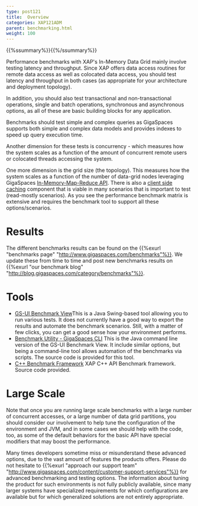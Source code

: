 ```yaml
---
type: post121
title:  Overview
categories: XAP121ADM
parent: benchmarking.html
weight: 100
---
```


{{%ssummary%}}{{%/ssummary%}}


Performance benchmarks with XAP's In-Memory Data Grid mainly involve testing latency and throughput. Since XAP offers data access routines for remote data access as well as colocated data access, you should test latency and throughput in both cases (as appropriate for your architecture and deployment topology).

In addition, you should also test transactional and non-transactional operations, single and batch operations, synchronous and asynchronous options, as all of these are basic building blocks for any application.

Benchmarks should test simple and complex queries as GigaSpaces supports both simple and complex data models and provides indexes to speed up query execution time.

Another dimension for these tests is concurrency - which measures how the system scales as a function of the amount of concurrent remote users or colocated threads accessing the system.

One more dimension is the grid size (the topology). This measures how the system scales as a function of the number of data-grid nodes leveraging GigaSpaces [In-Memory-Map-Reduce API]({{%currentjavaurl%}}/task-execution-over-the-space.html). There is also a [client side caching]({{%currentjavaurl%}}/client-side-caching.html) component that is viable in many scenarios that is important to test (read-mostly scenarios).  As you see the performance benchmark matrix is extensive and requires the benchmark tool to support all these options/scenarios.

# Results

The different benchmarks results can be found on the {{%exurl "benchmarks page" "http://www.gigaspaces.com/benchmarks"%}}. We  update these from time to time and post new benchmarks results on {{%exurl "our benchmark blog" "http://blog.gigaspaces.com/category/benchmarks"%}}.

# Tools

- [GS-UI Benchmark View](./benchmark-browser.html)This is a Java Swing-based tool allowing you to run various tests. It does not currently have a good way to export the results and automate the benchmark scenarios. Still, with a matter of few clicks, you can get a good sense how your environment performs.
- [Benchmark Utility - GigaSpaces CLI](./benchmark-utility-cli.html) This is the Java command line version of the GS-UI Benchmark View. It include similar options, but being a command-line tool allows automation of the benchmarks via scripts. The source code is provided for this tool.
- [C++ Benchmark Framework](./benchmark-c++.html) XAP C++ API Benchmark framework. Source code provided.


# Large Scale

Note that once you are running large scale benchmarks with a large number of concurrent accesses, or a large number of data grid partitions, you should consider our involvement to help tune the configuration of the environment and JVM, and in some cases we should help with the code, too, as some of the default behaviors for the basic API have special modifiers that may boost the performance.

Many times developers sometime miss or misunderstand these advanced options, due to the vast amount of features the products offers.  Please do not hesitate to {{%exurl "approach our support team" "http://www.gigaspaces.com/content/customer-support-services"%}} for advanced benchmarking and testing options. The information about tuning the product for such environments is not fully publicly available, since many larger systems have specialized requirements for which configurations are available but for which generalized solutions are not entirely appropriate.

